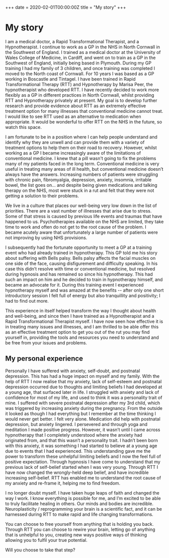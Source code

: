 +++
date = 2020-02-01T00:00:00Z
title = "My story"
+++

# My story

I am a medical doctor, a Rapid Transformational Therapist, and a Hypnotherapist. I continue to work as a GP in the NHS in North Cornwall in the Southwest of England. I trained as a medical doctor at the University of Wales College of Medicine, in Cardiff, and went on to train as a GP in the Southwest of England, initially being based in Plymouth. During my GP training I had my family of 3 children, and once training was completed I moved to the North coast of Cornwall. For 10 years I was based as a GP working in Boscastle and Tintagel. I have been trained in Rapid Transformational Therapy (RTT) and Hypnotherapy by Marisa Peer, the hypnotherapist who developed RTT. I have recently decided to work more flexibly as a GP in different practices in North Cornwall, whilst providing RTT and Hypnotherapy privately at present. My goal is to develop further research and provide evidence about RTT as an extremely effective treatment option for many illnesses that conventional medicine cannot treat. I would like to see RTT used as an alternative to medication when appropriate. It would be wonderful to offer RTT on the NHS in the future, so watch this space.

I am fortunate to be in a position where I can help people understand and identify why they are unwell and can provide them with a variety of treatment options to help them on their road to recovery. However, whilst working as a GP I became increasingly aware of the limitations of conventional medicine. I knew that a pill wasn't going to fix the problems many of my patients faced in the long term. Conventional medicine is very useful in treating many areas of ill health, but conventional medicine doesn’t always have the answers. Increasing numbers of patients were struggling with chronic pain, fibromyalgia, depression, anxiety, insomnia, irritable bowel, the list goes on… and despite being given medications and talking therapy on the NHS, most were stuck in a rut and felt that they were not getting a solution to their problems.

We live in a culture that places our well-being very low down in the list of priorities. There are a vast number of illnesses that arise due to stress. Some of that stress is caused by previous life events and traumas that have happened to us. Psychotherapies available on the NHS are limited, they take time to work and often do not get to the root cause of the problem. I became acutely aware that unfortunately a large number of patients were not improving by using NHS provisions. 

I subsequently had the fortunate opportunity to meet a GP at a training event who had already trained in hypnotherapy. This GP told me his story about suffering with Bells palsy. Bells palsy affects the facial muscles on one side of the face, causing disfigurement and difficulty speaking. In his case this didn’t resolve with time or conventional medicine, but resolved during hypnosis and has remained so since his hypnotherapy. This had such an impact on him and he decided to train in hypnotherapy himself, and became an advocate for it. During this training event I experienced hypnotherapy myself and was amazed at the benefits -- after only one short introductory session I felt full of energy but also tranquillity and positivity; I had to find out more.

This experience in itself helped transform the way I thought about health and well-being, and since then I have trained as a Hypnotherapist and a Rapid Transformational Therapist myself. I have now seen how effective it is in treating many issues and illnesses, and I am thrilled to be able offer this as an effective treatment option to get you out of the rut you may find yourself in, providing the tools and resources you need to understand and be free from your issues and problems.

## My personal experience

Personally I have suffered with anxiety, self-doubt, and postnatal depression. This has had a huge impact on myself and my family. With the help of RTT I now realise that my anxiety, lack of self-esteem and postnatal depression occurred due to thoughts and limiting beliefs I had developed at a young age, that surfaced later in life. I struggled with anxiety and lack of confidence for most of my life, and used to think it was a personality trait of mine. I suffered with severe postnatal depression after my 3rd child, which was triggered by increasing anxiety during the pregnancy. From the outside it looked as though I had everything but I remember at the time thinking I would never get better. I felt very alone. Medication did help with postnatal depression, but anxiety lingered. I persevered and through yoga and meditation I made positive progress. However, it wasn’t until I came across hypnotherapy that I completely understood where the anxiety had originated from, and that this wasn’t a personality trait. I hadn’t been born with this anxiety, it was something I had started to believe at a young age due to events that I had experienced. This understanding gave me the power to transform these unhelpful limiting beliefs and I now the feel full of positive expectation. Through hypnosis I have come to understand that my previous lack of self-belief started when I was very young. Through RTT I have now changed the wrongly-held deep belief, and have incredible increasing self-belief. RTT has enabled me to understand the root cause of my anxiety and re-frame it, helping me to find freedom.

I no longer doubt myself. I have taken huge leaps of faith and changed the way I work. I know everything is possible for me, and I’m excited to be able to truly facilitate healing in others. Our minds and bodies are incredible. Neuroplasticity / reprogramming your brain is a scientific fact, and it can be harnessed during RTT to make rapid and life changing transformations.

You can choose to free yourself from anything that is holding you back. Through RTT you can choose to rewire your brain, letting go of anything that is unhelpful to you, creating new ways positive ways of thinking allowing you to fulfil your true potential. 

Will you choose to take that step?